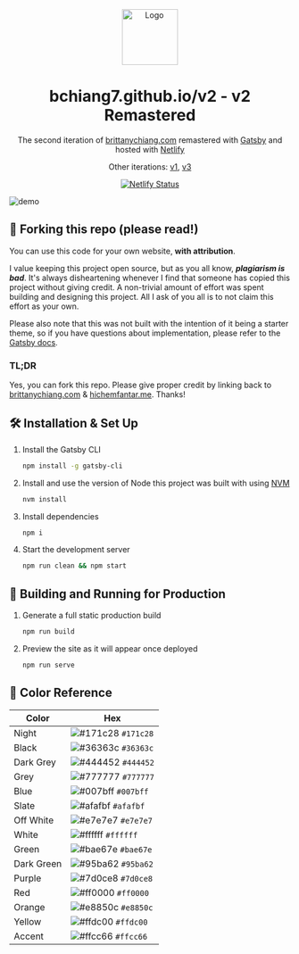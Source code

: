 <div align="center">
  <img alt="Logo" src="https://raw.githubusercontent.com/hichemfantar/portfolio-v3-remastered/master/src/images/logo.png" width="100" />
</div>
<h1 align="center">
  bchiang7.github.io/v2 - v2 Remastered
</h1>
<p align="center">
  The second iteration of <a href="https://brittanychiang.com" target="_blank">brittanychiang.com</a> remastered with <a href="https://www.gatsbyjs.org/" target="_blank">Gatsby</a> and hosted with <a href="https://www.netlify.com/" target="_blank">Netlify</a>
</p>
<p align="center">
  Other iterations:
  <a href="https://github.com/bchiang7/v1" target="_blank">v1</a>,
  <a href="https://github.com/bchiang7/v3" target="_blank">v3</a>
</p>
<p align="center">
  <a href="https://app.netlify.com/sites/timely-bubblegum-dbee36/deploys" target="_blank">
    <img src="https://api.netlify.com/api/v1/badges/3aa4fe25-b2f4-41b6-8c6f-59285dc2558d/deploy-status" alt="Netlify Status" />
  </a>
</p>

![demo](https://raw.githubusercontent.com/hichemfantar/portfolio-v3-remastered/master/src/images/demo.png)

## 🚨 Forking this repo (please read!)

You can use this code for your own website, **with attribution**.

I value keeping this project open source, but as you all know, _**plagiarism is bad**_. It's always disheartening whenever I find that someone has copied this project without giving credit. A non-trivial amount of effort was spent building and designing this project. All I ask of you all is to not claim this effort as your own.

Please also note that this was not built with the intention of it being a starter theme, so if you have questions about implementation, please refer to the [Gatsby docs](https://www.gatsbyjs.org/docs/).

### TL;DR

Yes, you can fork this repo. Please give proper credit by linking back to [brittanychiang.com](https://brittanychiang.com) & [hichemfantar.me](https://hichemfantar.me). Thanks!

## 🛠 Installation & Set Up

1. Install the Gatsby CLI

   ```sh
   npm install -g gatsby-cli
   ```

2. Install and use the version of Node this project was built with using [NVM](https://github.com/nvm-sh/nvm)

   ```sh
   nvm install
   ```

3. Install dependencies

   ```sh
   npm i
   ```

4. Start the development server

   ```sh
   npm run clean && npm start
   ```

## 🚀 Building and Running for Production

1. Generate a full static production build

   ```sh
   npm run build
   ```

1. Preview the site as it will appear once deployed

   ```sh
   npm run serve
   ```

## 🎨 Color Reference

| Color      | Hex                                                                |
| ---------- | ------------------------------------------------------------------ |
| Night      | ![#171c28](https://via.placeholder.com/10/171c28?text=+) `#171c28` |
| Black      | ![#36363c](https://via.placeholder.com/10/36363c?text=+) `#36363c` |
| Dark Grey  | ![#444452](https://via.placeholder.com/10/444452?text=+) `#444452` |
| Grey       | ![#777777](https://via.placeholder.com/10/777777?text=+) `#777777` |
| Blue       | ![#007bff](https://via.placeholder.com/10/007bff?text=+) `#007bff` |
| Slate      | ![#afafbf](https://via.placeholder.com/10/afafbf?text=+) `#afafbf` |
| Off White  | ![#e7e7e7](https://via.placeholder.com/10/e7e7e7?text=+) `#e7e7e7` |
| White      | ![#ffffff](https://via.placeholder.com/10/ffffff?text=+) `#ffffff` |
| Green      | ![#bae67e](https://via.placeholder.com/10/bae67e?text=+) `#bae67e` |
| Dark Green | ![#95ba62](https://via.placeholder.com/10/95ba62?text=+) `#95ba62` |
| Purple     | ![#7d0ce8](https://via.placeholder.com/10/7d0ce8?text=+) `#7d0ce8` |
| Red        | ![#ff0000](https://via.placeholder.com/10/ff0000?text=+) `#ff0000` |
| Orange     | ![#e8850c](https://via.placeholder.com/10/e8850c?text=+) `#e8850c` |
| Yellow     | ![#ffdc00](https://via.placeholder.com/10/ffdc00?text=+) `#ffdc00` |
| Accent     | ![#ffcc66](https://via.placeholder.com/10/ffcc66?text=+) `#ffcc66` |
